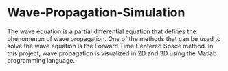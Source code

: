 # Wave-Propagation-Simulation

The wave equation is a partial differential equation that defines the phenomenon of wave propagation. One of the methods that can be used to solve the wave equation is the Forward Time Centered Space method. In this project, wave propagation is visualized in 2D and 3D using the Matlab programming language.
